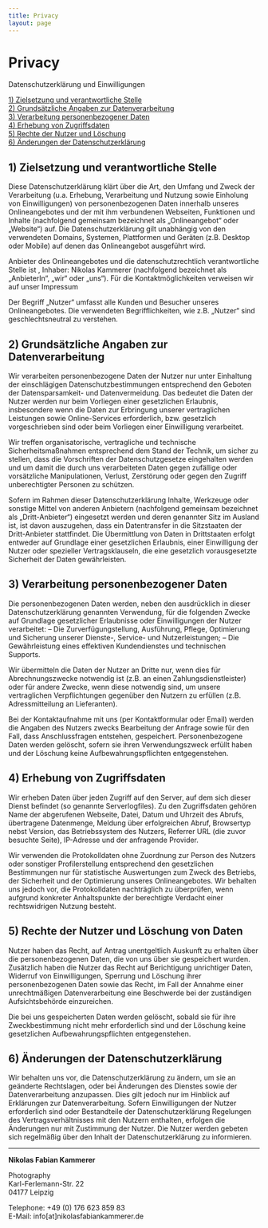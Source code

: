 ```yaml
---
title: Privacy
layout: page
---
```


# Privacy

Datenschutzerklärung und Einwilligungen

[1) Zielsetzung und verantwortliche Stelle](#1-zielsetzung-und-verantwortliche-stelle)  
[2) Grundsätzliche Angaben zur Datenverarbeitung](#2-grundsätzliche-angaben-zur-datenverarbeitung)  
[3) Verarbeitung personenbezogener Daten](#3-verarbeitung-personenbezogener-daten)  
[4) Erhebung von Zugriffsdaten](#4-erhebung-von-zugriffsdaten)  
[5) Rechte der Nutzer und Löschung](#5-rechte-der-nutzer-und-löschung-von-daten)  
[6) Änderungen der Datenschutzerklärung](#6-änderungen-der-datenschutzerklärung)  

## 1) Zielsetzung und verantwortliche Stelle

Diese Datenschutzerklärung klärt über die Art, den Umfang und Zweck der Verarbeitung (u.a. Erhebung, Verarbeitung und Nutzung sowie Einholung von Einwilligungen) von personenbezogenen Daten innerhalb unseres Onlineangebotes und der mit ihm verbundenen Webseiten, Funktionen und Inhalte (nachfolgend gemeinsam bezeichnet als „Onlineangebot“ oder „Website“) auf. Die Datenschutzerklärung gilt unabhängig von den verwendeten Domains, Systemen, Plattformen und Geräten (z.B. Desktop oder Mobile) auf denen das Onlineangebot ausgeführt wird.

Anbieter des Onlineangebotes und die datenschutzrechtlich verantwortliche Stelle ist , Inhaber: Nikolas Kammerer (nachfolgend bezeichnet als „AnbieterIn“, „wir“ oder „uns“). Für die Kontaktmöglichkeiten verweisen wir auf unser Impressum

Der Begriff „Nutzer“ umfasst alle Kunden und Besucher unseres Onlineangebotes. Die verwendeten Begrifflichkeiten, wie z.B. „Nutzer“ sind geschlechtsneutral zu verstehen.

## 2) Grundsätzliche Angaben zur Datenverarbeitung

Wir verarbeiten personenbezogene Daten der Nutzer nur unter Einhaltung der einschlägigen Datenschutzbestimmungen entsprechend den Geboten der Datensparsamkeit- und Datenvermeidung. Das bedeutet die Daten der Nutzer werden nur beim Vorliegen einer gesetzlichen Erlaubnis, insbesondere wenn die Daten zur Erbringung unserer vertraglichen Leistungen sowie Online-Services erforderlich, bzw. gesetzlich vorgeschrieben sind oder beim Vorliegen einer Einwilligung verarbeitet.

Wir treffen organisatorische, vertragliche und technische Sicherheitsmaßnahmen entsprechend dem Stand der Technik, um sicher zu stellen, dass die Vorschriften der Datenschutzgesetze eingehalten werden und um damit die durch uns verarbeiteten Daten gegen zufällige oder vorsätzliche Manipulationen, Verlust, Zerstörung oder gegen den Zugriff unberechtigter Personen zu schützen.

Sofern im Rahmen dieser Datenschutzerklärung Inhalte, Werkzeuge oder sonstige Mittel von anderen Anbietern (nachfolgend gemeinsam bezeichnet als „Dritt-Anbieter“) eingesetzt werden und deren genannter Sitz im Ausland ist, ist davon auszugehen, dass ein Datentransfer in die Sitzstaaten der Dritt-Anbieter stattfindet. Die Übermittlung von Daten in Drittstaaten erfolgt entweder auf Grundlage einer gesetzlichen Erlaubnis, einer Einwilligung der Nutzer oder spezieller Vertragsklauseln, die eine gesetzlich vorausgesetzte Sicherheit der Daten gewährleisten.

## 3) Verarbeitung personenbezogener Daten

Die personenbezogenen Daten werden, neben den ausdrücklich in dieser Datenschutzerklärung genannten Verwendung, für die folgenden Zwecke auf Grundlage gesetzlicher Erlaubnisse oder Einwilligungen der Nutzer verarbeitet:
– Die Zurverfügungstellung, Ausführung, Pflege, Optimierung und Sicherung unserer Dienste-, Service- und Nutzerleistungen;
– Die Gewährleistung eines effektiven Kundendienstes und technischen Supports.

Wir übermitteln die Daten der Nutzer an Dritte nur, wenn dies für Abrechnungszwecke notwendig ist (z.B. an einen Zahlungsdienstleister) oder für andere Zwecke, wenn diese notwendig sind, um unsere vertraglichen Verpflichtungen gegenüber den Nutzern zu erfüllen (z.B. Adressmitteilung an Lieferanten).

Bei der Kontaktaufnahme mit uns (per Kontaktformular oder Email) werden die Angaben des Nutzers zwecks Bearbeitung der Anfrage sowie für den Fall, dass Anschlussfragen entstehen, gespeichert.
Personenbezogene Daten werden gelöscht, sofern sie ihren Verwendungszweck erfüllt haben und der Löschung keine Aufbewahrungspflichten entgegenstehen.

## 4) Erhebung von Zugriffsdaten

Wir erheben Daten über jeden Zugriff auf den Server, auf dem sich dieser Dienst befindet (so genannte Serverlogfiles). Zu den Zugriffsdaten gehören Name der abgerufenen Webseite, Datei, Datum und Uhrzeit des Abrufs, übertragene Datenmenge, Meldung über erfolgreichen Abruf, Browsertyp nebst Version, das Betriebssystem des Nutzers, Referrer URL (die zuvor besuchte Seite), IP-Adresse und der anfragende Provider.

Wir verwenden die Protokolldaten ohne Zuordnung zur Person des Nutzers oder sonstiger Profilerstellung entsprechend den gesetzlichen Bestimmungen nur für statistische Auswertungen zum Zweck des Betriebs, der Sicherheit und der Optimierung unseres Onlineangebotes. Wir behalten uns jedoch vor, die Protokolldaten nachträglich zu überprüfen, wenn aufgrund konkreter Anhaltspunkte der berechtigte Verdacht einer rechtswidrigen Nutzung besteht.

## 5) Rechte der Nutzer und Löschung von Daten

Nutzer haben das Recht, auf Antrag unentgeltlich Auskunft zu erhalten über die personenbezogenen Daten, die von uns über sie gespeichert wurden.
Zusätzlich haben die Nutzer das Recht auf Berichtigung unrichtiger Daten, Widerruf von Einwilligungen, Sperrung und Löschung ihrer personenbezogenen Daten sowie das Recht, im Fall der Annahme einer unrechtmäßigen Datenverarbeitung eine Beschwerde bei der zuständigen Aufsichtsbehörde einzureichen.

Die bei uns gespeicherten Daten werden gelöscht, sobald sie für ihre Zweckbestimmung nicht mehr erforderlich sind und der Löschung keine gesetzlichen Aufbewahrungspflichten entgegenstehen.

## 6) Änderungen der Datenschutzerklärung

Wir behalten uns vor, die Datenschutzerklärung zu ändern, um sie an geänderte Rechtslagen, oder bei Änderungen des Dienstes sowie der Datenverarbeitung anzupassen. Dies gilt jedoch nur im Hinblick auf Erklärungen zur Datenverarbeitung. Sofern Einwilligungen der Nutzer erforderlich sind oder Bestandteile der Datenschutzerklärung Regelungen des Vertragsverhältnisses mit den Nutzern enthalten, erfolgen die Änderungen nur mit Zustimmung der Nutzer.
Die Nutzer werden gebeten sich regelmäßig über den Inhalt der Datenschutzerklärung zu informieren.

---

**Nikolas Fabian Kammerer**

Photography  
Karl-Ferlemann-Str. 22  
04177 Leipzig  

Telephone: +49 (0) 176 623 859 83  
E-Mail: info[at]nikolasfabiankammerer.de  